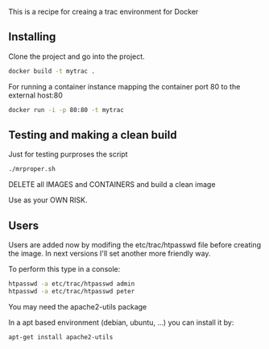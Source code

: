 This is a recipe for creaing a trac environment for Docker

## Installing

Clone the project and go into the project.

```bash
docker build -t mytrac .
```

For running a container instance mapping the container port 80 to the external host:80

```bash
docker run -i -p 80:80 -t mytrac
```

## Testing and making a clean build

Just for testing purproses the script
```bash
./mrproper.sh
```
DELETE all IMAGES and CONTAINERS and build a clean image

Use as your OWN RISK.

## Users

Users are added now by modifing the etc/trac/htpasswd file before creating the image. In next versions I'll set another more friendly way.

To perform this type in a console:

```bash
htpasswd -a etc/trac/htpasswd admin
htpasswd -a etc/trac/htpasswd peter
```

You may need the apache2-utils package

In a apt based environment (debian, ubuntu, ...) you can install it by:

```bash
apt-get install apache2-utils
```

